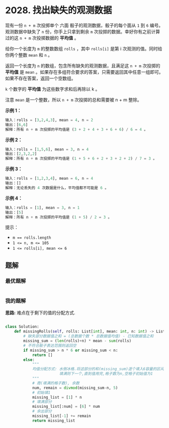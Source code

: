 # 2028. 找出缺失的观测数据
现有一份 `n + m` 次投掷单个 六面 骰子的观测数据，骰子的每个面从 `1` 到 `6` 编号。观测数据中缺失了 `n` 份，你手上只拿到剩余 `m` 次投掷的数据。幸好你有之前计算过的这 `n + m` 次投掷数据的 **平均值** 。

给你一个长度为 `m` 的整数数组 `rolls` ，其中 `rolls[i]` 是第 i 次观测的值。同时给你两个整数 `mean` 和 `n` 。

返回一个长度为 `n` 的数组，包含所有缺失的观测数据，且满足这 `n + m` 次投掷的 **平均值** 是 `mean` 。如果存在多组符合要求的答案，只需要返回其中任意一组即可。如果不存在答案，返回一个空数组。

`k` 个数字的 **平均值** 为这些数字求和后再除以 k 。

注意 `mean` 是一个整数，所以 `n + m` 次投掷的总和需要被 n + m 整除。

 

**示例 1：**
```python
输入：rolls = [3,2,4,3], mean = 4, n = 2
输出：[6,6]
解释：所有 n + m 次投掷的平均值是 (3 + 2 + 4 + 3 + 6 + 6) / 6 = 4 。
```
**示例 2：**
```python
输入：rolls = [1,5,6], mean = 3, n = 4
输出：[2,3,2,2]
解释：所有 n + m 次投掷的平均值是 (1 + 5 + 6 + 2 + 3 + 2 + 2) / 7 = 3 。
```
**示例 3：**
```python
输入：rolls = [1,2,3,4], mean = 6, n = 4
输出：[]
解释：无论丢失的 4 次数据是什么，平均值都不可能是 6 。
```
**示例 4：**
```python
输入：rolls = [1], mean = 3, n = 1
输出：[5]
解释：所有 n + m 次投掷的平均值是 (1 + 5) / 2 = 3 。
```

提示：

- `m == rolls.length`
- `1 <= n, m <= 105`
- `1 <= rolls[i], mean <= 6`

## 题解
### 最优题解
```python

```
### 我的题解
**思路:** 难点在于剩下的值的分配方式.
```python

class Solution:
    def missingRolls(self, rolls: List[int], mean: int, n: int) -> List[int]:
        # 缺失部分数据值之和 = (总数据个数 * 总数据值均值) - 已知数据值之和
        missing_sum = (len(rolls)+n) * mean - sum(rolls)
        # 不符合骰子表达范围则返回空
        if missing_sum > n * 6 or missing_sum < n:
            return []
        else:
            """   
            均值分配方式: 水倒冰格.将这部分的和(missing_sum)逐个填入6容量的区间,
                        填满则下一个,直到值用完,格子数为n,空格子初始值为1
            """    
            # 商(填满的格子数), 余数 
            num, remain = divmod(missing_sum-n, 5)
            # 初始填1
            missing_list = [1] * n
            # 填满部分
            missing_list[:num] = [6] * num
            # 余出部分
            missing_list[-1] += remain
            return missing_list
```
